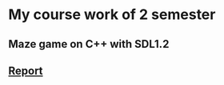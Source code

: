 # My course work of 2 semester

## Maze game on C++ with SDL1.2

## [Report](https://drive.google.com/file/d/1wsTxMk9jDlZ0bq6oQA3YFCv6iyE2sOXm/view?usp=sharing)



